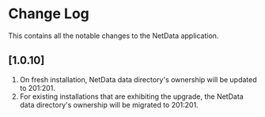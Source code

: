 # Change Log

This contains all the notable changes to the NetData application.

## [1.0.10]

1. On fresh installation, NetData data directory's ownership will be updated to 201:201.
2. For existing installations that are exhibiting the upgrade, the NetData data directory's ownership will be migrated to 201:201.
